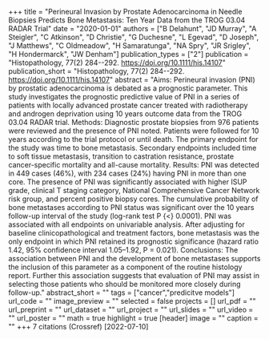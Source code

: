 +++
title = "Perineural Invasion by Prostate Adenocarcinoma in Needle Biopsies Predicts Bone Metastasis: Ten Year Data from the TROG 03.04 RADAR Trial"
date = "2020-01-01"
authors = ["B Delahunt", "JD Murray", "A Steigler", "C Atkinson", "D Christie", "G Duchesne", "L Egevad", "D Joseph", "J Matthews", "C Oldmeadow", "H Samaratunga", "NA Spry", "JR Srigley", "H Hondermarck", "JW Denham"]
publication_types = ["2"]
publication = "Histopathology, 77(2) 284--292. https://doi.org/10.1111/his.14107"
publication_short = "Histopathology, 77(2) 284--292. https://doi.org/10.1111/his.14107"
abstract = "Aims: Perineural invasion (PNI) by prostatic adenocarcinoma is debated as a prognostic parameter. This study investigates the prognostic predictive value of PNI in a series of patients with locally advanced prostate cancer treated with radiotherapy and androgen deprivation using 10 years outcome data from the TROG 03.04 RADAR trial. Methods: Diagnostic prostate biopsies from 976 patients were reviewed and the presence of PNI noted. Patients were followed for 10 years according to the trial protocol or until death. The primary endpoint for the study was time to bone metastasis. Secondary endpoints included time to soft tissue metastasis, transition to castration resistance, prostate cancer-specific mortality and all-cause mortality. Results: PNI was detected in 449 cases (46%), with 234 cases (24%) having PNI in more than one core. The presence of PNI was significantly associated with higher ISUP grade, clinical T staging category, National Comprehensive Cancer Network risk group, and percent positive biopsy cores. The cumulative probability of bone metastases according to PNI status was significant over the 10 years follow-up interval of the study (log-rank test P {$<$} 0.0001). PNI was associated with all endpoints on univariable analysis. After adjusting for baseline clinicopathological and treatment factors, bone metastasis was the only endpoint in which PNI retained its prognostic significance (hazard ratio 1.42, 95% confidence interval 1.05–1.92, P = 0.021). Conclusions: The association between PNI and the development of bone metastases supports the inclusion of this parameter as a component of the routine histology report. Further this association suggests that evaluation of PNI may assist in selecting those patients who should be monitored more closely during follow-up."
abstract_short = ""
tags = ["cancer","predicitve models"]
url_code = ""
image_preview = ""
selected = false
projects = []
url_pdf = ""
url_preprint = ""
url_dataset = ""
url_project = ""
url_slides = ""
url_video = ""
url_poster = ""
math = true
highlight = true
[header]
image = ""
caption = ""
+++
7 citations (Crossref) [2022-07-10]
